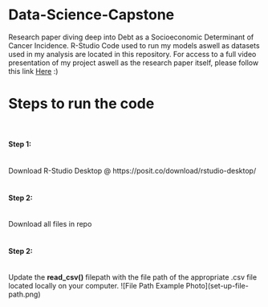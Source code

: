 # Data-Science-Capstone
Research paper diving deep into Debt as a Socioeconomic Determinant of Cancer Incidence.
R-Studio Code used to run my models aswell as datasets used in my analysis are located in this repository. 
For access to a full video presentation of my project aswell as the research paper itself, 
please follow this link [Here](https://fysalbeau.github.io/datacap.html) :)

<h1>Steps to run the code</h1><br>
<h4>Step 1:</h4><br>
Download R-Studio Desktop @ https://posit.co/download/rstudio-desktop/ <br>
<br>
<h4>Step 2:</h4><br>
Download all files in repo<br>
<br>
<h4>Step 2:</h4><br>
Update the <b>read_csv()</b> filepath with the file path of the appropriate .csv file located locally on your computer.
![File Path Example Photo](set-up-file-path.png)

